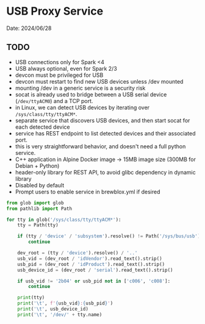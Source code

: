 # USB Proxy Service

Date: 2024/06/28

## TODO

- USB connections only for Spark <4
- USB always optional, even for Spark 2/3
- devcon must be privileged for USB
- devcon must restart to find new USB devices unless /dev mounted
- mounting /dev in a generic service is a security risk
- socat is already used to bridge between a USB serial device (`/dev/ttyACM0`) and a TCP port.
- in Linux, we can detect USB devices by iterating over `/sys/class/tty/ttyACM*`.
- separate service that discovers USB devices, and then start socat for each detected device
- service has REST endpoint to list detected devices and their associated port.
- this is very straightforward behavior, and doesn't need a full python service.
- C++ application in Alpine Docker image -> 15MB image size (300MB for Debian + Python)
- header-only library for REST API, to avoid glibc dependency in dynamic library
- Disabled by default
- Prompt users to enable service in brewblox.yml if desired

```python
from glob import glob
from pathlib import Path

for tty in glob('/sys/class/tty/ttyACM*'):
    tty = Path(tty)

    if (tty / 'device' / 'subsystem').resolve() != Path('/sys/bus/usb'):
        continue

    dev_root = (tty / 'device').resolve() / '..'
    usb_vid = (dev_root / 'idVendor').read_text().strip()
    usb_pid = (dev_root / 'idProduct').read_text().strip()
    usb_device_id = (dev_root / 'serial').read_text().strip()

    if usb_vid != '2b04' or usb_pid not in ['c006', 'c008']:
        continue

    print(tty)
    print('\t', f'{usb_vid}:{usb_pid}')
    print('\t', usb_device_id)
    print('\t', '/dev/' + tty.name)
```

